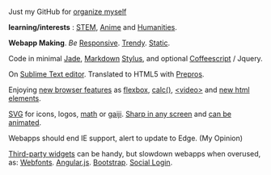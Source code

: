 Just my GitHub for
[organize myself](https://en.wikipedia.org/wiki/5S_%28methodology%29)

**learning/interests** : [STEM](https://en.wikipedia.org/wiki/STEM_fields), [Anime](https://en.wikipedia.org/wiki/Anime) and [Humanities](https://en.wikipedia.org/wiki/Humanities).

**Webapp Making**.
*Be*
[Responsive](https://www.youtube.com/watch?v=snQp757_Rr0). 
[Trendy](http://thenextweb.com/dd/2015/07/24/6-design-trends-taking-over-the-web/). 
[Static](http://www.staticapps.org/). 

Code in minimal [Jade](http://jade-lang.com/), [Markdown](http://daringfireball.net/projects/markdown/)
[Stylus](https://learnboost.github.io/stylus/),
and optional [Coffeescript](http://coffeescript.org/) / Jquery.

On [Sublime Text editor](http://www.sublimetext.com/).
Translated to HTML5 with [Prepros](https://prepros.io/).

Enjoying [new browser features](http://caniuse.com/) as
[flexbox](https://philipwalton.github.io/solved-by-flexbox/), 
[calc()](http://caniuse.com/#feat=calc), 
[&lt;video&gt;](http://www.jwplayer.com/products/jwplayer/)
and [new html elements](http://www.w3schools.com/html/html5_new_elements.asp).

[SVG](https://en.wikipedia.org/wiki/Cascading_Style_Sheets) 
for icons, logos, 
[math](https://www.mathjax.org/) or 
[gaiji](https://en.wiktionary.org/wiki/%E5%A4%96%E5%AD%97). 
[Sharp in any screen](https://en.wikipedia.org/wiki/Vector_graphics) and 
[can be animated](http://snapsvg.io).

Webapps should end IE support, alert to update to Edge. (My Opinion)

[Third-party widgets](http://cloudcannon.com/tips/2014/12/12/the-ultimate-list-of-services-for-static-websites.html) can be handy, but slowdown webapps when overused, as: 
[Webfonts](https://www.google.com/fonts).
[Angular.js](http://angularjs.org).
[Bootstrap](http://getbootstrap.com).
[Social Login](https://en.wikipedia.org/wiki/Social_login). 
